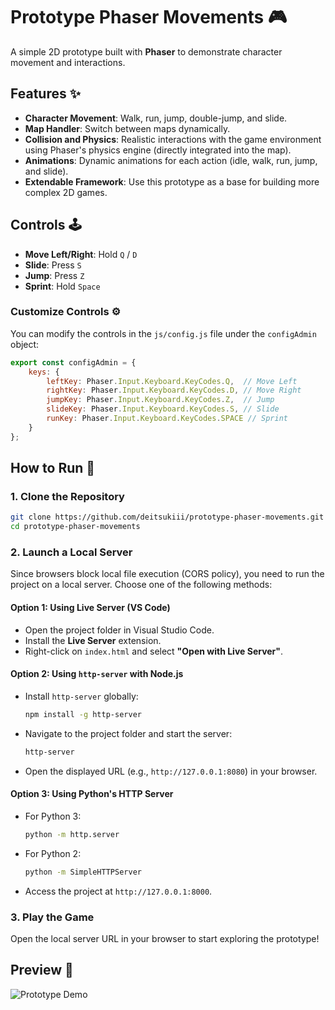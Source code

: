 # Prototype Phaser Movements 🎮

A simple 2D prototype built with **Phaser** to demonstrate character movement and interactions.

## Features ✨
- **Character Movement**: Walk, run, jump, double-jump, and slide.
- **Map Handler**: Switch between maps dynamically.
- **Collision and Physics**: Realistic interactions with the game environment using Phaser's physics engine (directly integrated into the map).
- **Animations**: Dynamic animations for each action (idle, walk, run, jump, and slide).
- **Extendable Framework**: Use this prototype as a base for building more complex 2D games.

## Controls 🕹️  
- **Move Left/Right**: Hold `Q` / `D`  
- **Slide**: Press `S`  
- **Jump**: Press `Z`  
- **Sprint**: Hold `Space`  

### Customize Controls ⚙️  
You can modify the controls in the `js/config.js` file under the `configAdmin` object:  

```javascript
export const configAdmin = {
    keys: {
        leftKey: Phaser.Input.Keyboard.KeyCodes.Q,  // Move Left
        rightKey: Phaser.Input.Keyboard.KeyCodes.D, // Move Right
        jumpKey: Phaser.Input.Keyboard.KeyCodes.Z,  // Jump
        slideKey: Phaser.Input.Keyboard.KeyCodes.S, // Slide
        runKey: Phaser.Input.Keyboard.KeyCodes.SPACE // Sprint
    }
};
```

## How to Run 🚀  
### 1. Clone the Repository  
```bash
git clone https://github.com/deitsukiii/prototype-phaser-movements.git
cd prototype-phaser-movements
```

### 2. Launch a Local Server  
Since browsers block local file execution (CORS policy), you need to run the project on a local server. Choose one of the following methods:

#### **Option 1: Using Live Server (VS Code)**  
- Open the project folder in Visual Studio Code.
- Install the **Live Server** extension.
- Right-click on `index.html` and select **"Open with Live Server"**.

#### **Option 2: Using `http-server` with Node.js**  
- Install `http-server` globally:
  ```bash
  npm install -g http-server
  ```
- Navigate to the project folder and start the server:
  ```bash
  http-server
  ```
- Open the displayed URL (e.g., `http://127.0.0.1:8080`) in your browser.

#### **Option 3: Using Python's HTTP Server**  
- For Python 3:
  ```bash
  python -m http.server
  ```
- For Python 2:
  ```bash
  python -m SimpleHTTPServer
  ```
- Access the project at `http://127.0.0.1:8000`.

### 3. Play the Game  
Open the local server URL in your browser to start exploring the prototype!

## Preview 🎥  
![Prototype Demo](assets/demo.gif)
